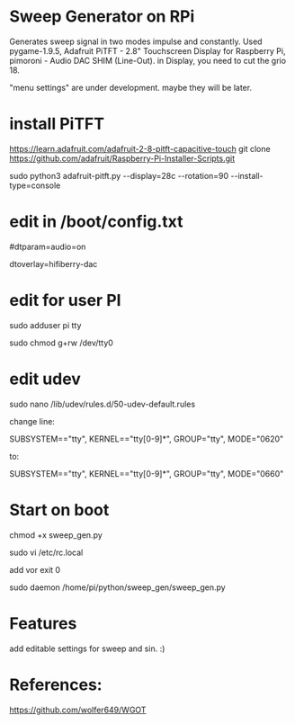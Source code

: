 # Sweep Generator on RPi 
Generates sweep signal in two modes impulse and constantly.
Used pygame-1.9.5,  Adafruit PiTFT - 2.8" Touchscreen Display for Raspberry Pi, pimoroni - Audio DAC SHIM (Line-Out).
in Display, you need to cut the grio 18. 

"menu settings" are under development. maybe they will be later.
# install PiTFT
https://learn.adafruit.com/adafruit-2-8-pitft-capacitive-touch
git clone https://github.com/adafruit/Raspberry-Pi-Installer-Scripts.git

sudo python3 adafruit-pitft.py --display=28c --rotation=90 --install-type=console

# edit in /boot/config.txt
#dtparam=audio=on

dtoverlay=hifiberry-dac

# edit for user PI
sudo adduser pi tty

sudo chmod g+rw /dev/tty0

# edit udev
sudo nano /lib/udev/rules.d/50-udev-default.rules

change line:

SUBSYSTEM=="tty", KERNEL=="tty[0-9]*", GROUP="tty", MODE="0620"

to:

SUBSYSTEM=="tty", KERNEL=="tty[0-9]*", GROUP="tty", MODE="0660"

# Start on boot
chmod +x sweep_gen.py

sudo vi /etc/rc.local

add vor exit 0

sudo daemon /home/pi/python/sweep_gen/sweep_gen.py

# Features
add editable settings for sweep and sin. :) 
# References:
https://github.com/wolfer649/WGOT
